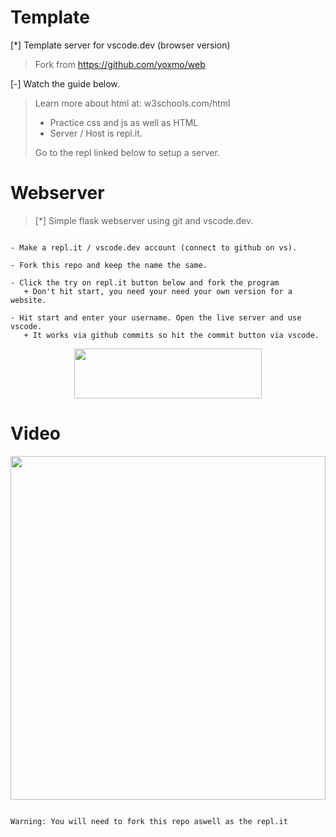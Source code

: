 # Template

[*] Template server for vscode.dev (browser version)
 > Fork from https://github.com/yoxmo/web
 > 
[-] Watch the guide below.


> Learn more about html at: w3schools.com/html
> - Practice css and js as well as HTML
> - Server / Host is repl.it.
> 
> Go to the repl linked below to setup a server.


# Webserver

> [*] Simple flask webserver using git and vscode.dev. 

``` Instructions: 

- Make a repl.it / vscode.dev account (connect to github on vs).

- Fork this repo and keep the name the same.

- Click the try on repl.it button below and fork the program 
   + Don't hit start, you need your need your own version for a website.
   
- Hit start and enter your username. Open the live server and use vscode.
   + It works via github commits so hit the commit button via vscode.

```

<p align='center'>

  <a href="https://replit.com/github/yoxmo/Vscode-Live-Server">

  <img width='300' height='80' src="https://repl-badge.jajoosam.repl.co/try.png">

  <a>

<p>


# Video


<p align='center'>
<a href='https://www.youtube.com/watch?v=-U5Jg0SZWH8'>
<img width='100%' height='550' src='https://user-images.githubusercontent.com/94254616/200669822-dfb8eb44-4942-4a30-a596-a90341d8a7a0.gif' />
</a>
</p>



```

Warning: You will need to fork this repo aswell as the repl.it

```
